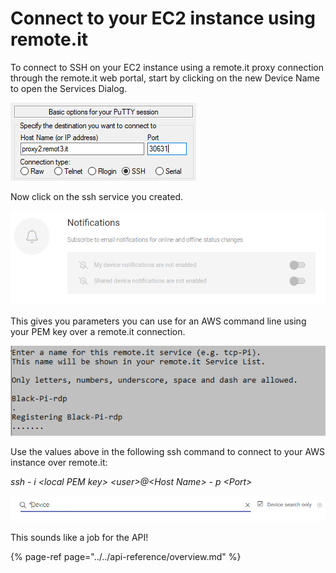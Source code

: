 # Connect to your EC2 instance using remote.it

To connect to SSH on your EC2 instance using a remote.it proxy connection through the remote.it web portal, start by clicking on the new Device Name to open the Services Dialog.

![](../../.gitbook/assets/image%20%2818%29.png)

Now click on the ssh service you created.

![](../../.gitbook/assets/image%20%28280%29.png)

This gives you parameters you can use for an AWS command line using your PEM key over a remote.it connection.

![](../../.gitbook/assets/image%20%28198%29.png)

Use the values above in the following ssh command to connect to your AWS instance over remote.it:

_ssh - i &lt;local PEM key&gt; &lt;user&gt;@&lt;Host Name&gt; - p &lt;Port&gt;_

![](../../.gitbook/assets/image%20%28389%29.png)

This sounds like a job for the API!

{% page-ref page="../../api-reference/overview.md" %}

